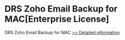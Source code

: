 # DRS Zoho Email Backup for MAC[Enterprise License]
DRS Zoho Email Backup for MAC
[>> Detailed information](https://secure.shareit.com/shareit/product.html?productid=301004956&affiliateid=200057808)